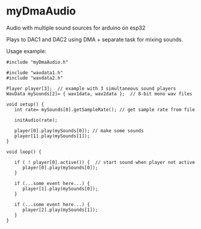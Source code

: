 # myDmaAudio

Audio with multiple sound sources for arduino on esp32<br> 

Plays to DAC1 and DAC2 using DMA + separate task for mixing sounds.

Usage example:
```
#include "myDmaAudio.h"

#include "wavdata1.h"
#include "wavdata2.h"
   
Player player[3];  // example with 3 simultaneous sound players
WavData mySounds[2]= { wav1data, wav2data };  // 8-bit mono wav files

void setup() {
   int rate= mySounds[0].getSampleRate(); // get sample rate from file

   initAudio(rate);

   player[0].play(mySounds[0]); // make some sounds
   player[1].play(mySounds[1]);
}

void loop() {

   if ( ! player[0].active()) {  // start sound when player not active
      player[0].play(mySounds[0]); 
   }
   
   if (...some event here...) {
      player[1].play(mySounds[0]);
   }
   
   if (...some event here...) {
      player[2].play(mySounds[1]);
   }
}

```
